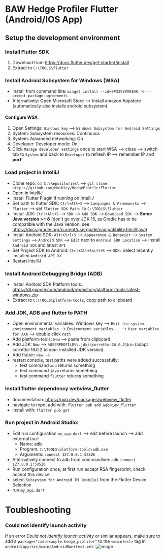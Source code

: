 # BAW Hedge Profiler Flutter (Android/IOS App)

## Setup the development environment
### Install Flutter SDK
1. Download from https://docs.flutter.dev/get-started/install
2. Extract to `C:\TOOLS\flutter`

### Install Android Subsystem for Windows (WSA)
- Install from command line: `winget install --id=9P3395VX91NR -e --accept-package-agreements`
- Alternatively: Open Microsoft Store --> Install amazon Appstore (automatically also installs android subsystem)
#### Configure WSA
1. Open Settings: `Windows key` --> `Windows Subsystem for Android Settings`
2. System: Subsystem resources: Continuous
3. System: Advanced networking: On
4. Developer: Developer mode: On
5. Click `Manage developer settings` once to start WSA --> close --> switch tab to `System` and back to `Developer` to refresh IP --> remember IP and **port**!

### Load project in IntelliJ
- Clone repo: `cd C:\Repositories\` --> `git clone https://github.com/Mnikley/HedgeProfilerFlutter`
- Open in IntelliJ
- Install Flutter Plugin if running on IntelliJ
- Set path to flutter SDK: `Ctrl+Alt+S` --> `Languages & Frameworks` --> `Flutter` --> set `Flutter SDK Path:` to `C:\TOOLS\flutter`
- Install JDK: `Ctrl+Alt+S` --> `SDK` --> `Add SDK` --> `Download SDK` --> **Some Java version >= 8** (don't go over JDK 16, as Gradle has to be compatible with the Java version, see: https://docs.gradle.org/current/userguide/compatibility.html#java)
- Install Android SDK: `Alt+Ctrl+S` --> `Appearance & Behavior` --> `System Settings` --> `Android SDK` --> `Edit` next to `Android SDK Location` --> Install `Android SDK` and latest `API`
- Set Project SDK to Android: `Ctrl+Alt+Shift+S` --> `SDK:` select recently installed `Android API XX`
- Restart IntelliJ

### Install Android Debugging Bridge (ADB)
- Install Android SDK Platform tools: https://dl.google.com/android/repository/platform-tools-latest-windows.zip
- Extract to `C:\TOOLS\platform-tools`, copy path to clipboard

### Add JDK, ADB and flutter to PATH 
- Open environmental variables: Windows key --> `Edit the system environment variables` --> `Environment variables ..` --> `User variables for XXX` --> double click `Path` 
- Add platform-tools: `New` --> paste from clipboard
- Add JDK: `New` --> `%USERPROFILE%\.jdks\corretto-16.0.2\bin` (adapt corretto-16.0.2 to your installed JDK version)
- Add flutter: `New` -->
- restart console, test paths were added successfully:
  - test command `adb` returns something
  - test command `java` returns something
  - test command `flutter` returns something

### Install flutter dependency webview_flutter
- documentation: https://pub.dev/packages/webview_flutter
- navigate to repo, add with: `flutter pub add webview_flutter`
- install with: `flutter pub get`

### Run project in Android Studio:
- Edit run configuration `my_app.dart` --> edit before launch --> add external tool:
  - Name: adb
  - Program: `C:\TOOLS\platform-tools\adb.exe`
  - Arguments: `connect 127.0.0.1:58526`
- Alternatively connect to adb from commandline: `adb connect 127.0.0.1:58526`
- Run configuration once, at first run accept RSA fingerprint, check accept this device
- select `Subsystem for Android TM (mobile)` from the Flutter Device Selection
- run `my_app.dart`

# Toubleshooting
### Could not identify launch activity
If an error *Could not identify launch activity* or similar appears, make sure to add a `package="com.example.hedge_profiler"` to the `<mainfest>` tag in `android/app/src/main/AndroidManifest.xml`:
![image](https://user-images.githubusercontent.com/75040444/232093628-24f31a74-5f48-467b-a1c8-d9136ee4329c.png)



  
